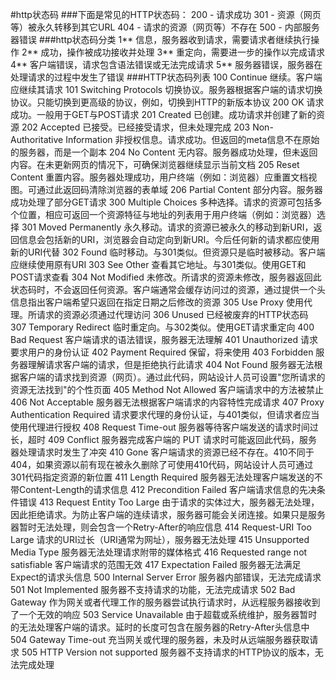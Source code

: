 #http状态码
###下面是常见的HTTP状态码：
    200 - 请求成功
    301 - 资源（网页等）被永久转移到其它URL
    404 - 请求的资源（网页等）不存在
    500 - 内部服务器错误
###http状态码分类
    1** 	信息，服务器收到请求，需要请求者继续执行操作
    2** 	成功，操作被成功接收并处理
    3** 	重定向，需要进一步的操作以完成请求
    4** 	客户端错误，请求包含语法错误或无法完成请求
    5** 	服务器错误，服务器在处理请求的过程中发生了错误
###HTTP状态码列表
    100 	Continue 	继续。客户端应继续其请求
    101 	Switching Protocols 	切换协议。服务器根据客户端的请求切换协议。只能切换到更高级的协议，例如，切换到HTTP的新版本协议
    200 	OK 	请求成功。一般用于GET与POST请求
    201 	Created 	已创建。成功请求并创建了新的资源
    202 	Accepted 	已接受。已经接受请求，但未处理完成
    203 	Non-Authoritative Information 	非授权信息。请求成功。但返回的meta信息不在原始的服务器，而是一个副本
    204 	No Content 	无内容。服务器成功处理，但未返回内容。在未更新网页的情况下，可确保浏览器继续显示当前文档
    205 	Reset Content 	重置内容。服务器处理成功，用户终端（例如：浏览器）应重置文档视图。可通过此返回码清除浏览器的表单域
    206 	Partial Content 	部分内容。服务器成功处理了部分GET请求
    300 	Multiple Choices 	多种选择。请求的资源可包括多个位置，相应可返回一个资源特征与地址的列表用于用户终端（例如：浏览器）选择
    301 	Moved Permanently 	永久移动。请求的资源已被永久的移动到新URI，返回信息会包括新的URI，浏览器会自动定向到新URI。今后任何新的请求都应使用新的URI代替
    302 	Found 	临时移动。与301类似。但资源只是临时被移动。客户端应继续使用原有URI
    303 	See Other 	查看其它地址。与301类似。使用GET和POST请求查看
    304 	Not Modified 	未修改。所请求的资源未修改，服务器返回此状态码时，不会返回任何资源。客户端通常会缓存访问过的资源，通过提供一个头信息指出客户端希望只返回在指定日期之后修改的资源
    305 	Use Proxy 	使用代理。所请求的资源必须通过代理访问
    306 	Unused 	已经被废弃的HTTP状态码
    307 	Temporary Redirect 	临时重定向。与302类似。使用GET请求重定向
    400 	Bad Request 	客户端请求的语法错误，服务器无法理解
    401 	Unauthorized 	请求要求用户的身份认证
    402 	Payment Required 	保留，将来使用
    403 	Forbidden 	服务器理解请求客户端的请求，但是拒绝执行此请求
    404 	Not Found 	服务器无法根据客户端的请求找到资源（网页）。通过此代码，网站设计人员可设置"您所请求的资源无法找到"的个性页面
    405 	Method Not Allowed 	客户端请求中的方法被禁止
    406 	Not Acceptable 	服务器无法根据客户端请求的内容特性完成请求
    407 	Proxy Authentication Required 	请求要求代理的身份认证，与401类似，但请求者应当使用代理进行授权
    408 	Request Time-out 	服务器等待客户端发送的请求时间过长，超时
    409 	Conflict 	服务器完成客户端的 PUT 请求时可能返回此代码，服务器处理请求时发生了冲突
    410 	Gone 	客户端请求的资源已经不存在。410不同于404，如果资源以前有现在被永久删除了可使用410代码，网站设计人员可通过301代码指定资源的新位置
    411 	Length Required 	服务器无法处理客户端发送的不带Content-Length的请求信息
    412 	Precondition Failed 	客户端请求信息的先决条件错误
    413 	Request Entity Too Large 	由于请求的实体过大，服务器无法处理，因此拒绝请求。为防止客户端的连续请求，服务器可能会关闭连接。如果只是服务器暂时无法处理，则会包含一个Retry-After的响应信息
    414 	Request-URI Too Large 	请求的URI过长（URI通常为网址），服务器无法处理
    415 	Unsupported Media Type 	服务器无法处理请求附带的媒体格式
    416 	Requested range not satisfiable 	客户端请求的范围无效
    417 	Expectation Failed 	服务器无法满足Expect的请求头信息
    500 	Internal Server Error 	服务器内部错误，无法完成请求
    501 	Not Implemented 	服务器不支持请求的功能，无法完成请求
    502 	Bad Gateway 	作为网关或者代理工作的服务器尝试执行请求时，从远程服务器接收到了一个无效的响应
    503 	Service Unavailable 	由于超载或系统维护，服务器暂时的无法处理客户端的请求。延时的长度可包含在服务器的Retry-After头信息中
    504 	Gateway Time-out 	充当网关或代理的服务器，未及时从远端服务器获取请求
    505 	HTTP Version not supported 	服务器不支持请求的HTTP协议的版本，无法完成处理